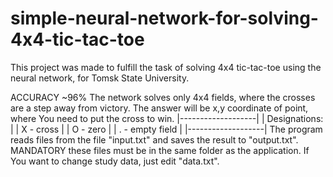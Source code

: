 # simple-neural-network-for-solving-4x4-tic-tac-toe
This project was made to fulfill the task of solving 4x4 tic-tac-toe using the neural network, for Tomsk State University.

ACCURACY ~96%
The network solves only 4x4 fields, where the crosses are a step away from victory. The answer will be x,y coordinate of
point, where You need to put the cross to win.
|-------------------|
| Designations:     |
| X - cross         |
| O - zero          |
| . - empty field   |
|-------------------|
The program reads files from the file "input.txt" and saves the result to "output.txt". MANDATORY these files must be in the same folder as the application.
If You want to change study data, just edit "data.txt".
